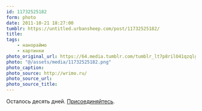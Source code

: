 ```yaml
---
id: 11732525182
form: photo
date: 2011-10-21 18:27:00
tumblr: https://untitled.urbansheep.com/post/11732525182/
title:
tags:
    - нанораймо
    - картинки
photo_original_url: https://64.media.tumblr.com/tumblr_lt7p8rilO41qzqlg9o1_640.png
photo: "@/assets/media/11732525182.png"
photo_caption:
photo_source: http://wrimo.ru/
photo_source_url:
photo_source_title:
---
```


<p>Осталось десять дней. <a href="http://nanowrimo.org/">Присоединяйтесь</a>.</p>

